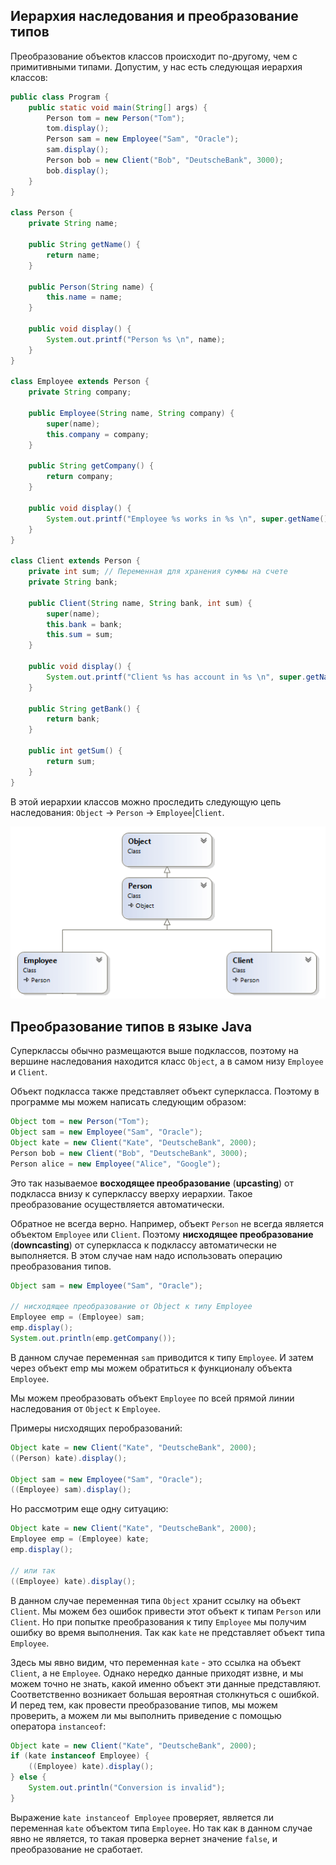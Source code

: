 ## Иерархия наследования и преобразование типов
Преобразование объектов классов происходит по-другому, чем с примитивными типами. Допустим, у нас есть следующая иерархия классов:

```java
public class Program {
    public static void main(String[] args) {
        Person tom = new Person("Tom");
        tom.display();
        Person sam = new Employee("Sam", "Oracle");
        sam.display();
        Person bob = new Client("Bob", "DeutscheBank", 3000);
        bob.display();
    }
}

class Person {
    private String name;

    public String getName() {
        return name;
    }

    public Person(String name) {
        this.name = name;
    }

    public void display() {
        System.out.printf("Person %s \n", name);
    }
}

class Employee extends Person {
    private String company;

    public Employee(String name, String company) {
        super(name);
        this.company = company;
    }

    public String getCompany() {
        return company;
    }

    public void display() {
        System.out.printf("Employee %s works in %s \n", super.getName(), company);
    }
}

class Client extends Person {
    private int sum; // Переменная для хранения суммы на счете
    private String bank;

    public Client(String name, String bank, int sum) {
        super(name);
        this.bank = bank;
        this.sum = sum;
    }

    public void display() {
        System.out.printf("Client %s has account in %s \n", super.getName(), bank);
    }

    public String getBank() {
        return bank;
    }

    public int getSum() {
        return sum;
    }
}
```

В этой иерархии классов можно проследить следующую цепь наследования: `Object` -> `Person` -> `Employee`|`Client`.

![hierarhy classes](res/img/hierarhy-classes.png)


## Преобразование типов в языке Java
Суперклассы обычно размещаются выше подклассов, поэтому на вершине наследования находится класс `Object`, а в самом низу `Employee` и `Client`.

Объект подкласса также представляет объект суперкласса. Поэтому в программе мы можем написать следующим образом:

```java
Object tom = new Person("Tom");
Object sam = new Employee("Sam", "Oracle");
Object kate = new Client("Kate", "DeutscheBank", 2000);
Person bob = new Client("Bob", "DeutscheBank", 3000);
Person alice = new Employee("Alice", "Google");
```

Это так называемое **восходящее преобразование** (**upcasting**) от подкласса внизу к суперклассу вверху иерархии. Такое преобразование осуществляется автоматически.

Обратное не всегда верно. Например, объект `Person` не всегда является объектом `Employee` или `Client`. Поэтому **нисходящее преобразование** (**downcasting**) от суперкласса к подклассу автоматически не выполняется. В этом случае нам надо использовать операцию преобразования типов.

```java
Object sam = new Employee("Sam", "Oracle");
         
// нисходящее преобразование от Object к типу Employee
Employee emp = (Employee) sam;
emp.display();
System.out.println(emp.getCompany());
```

В данном случае переменная `sam` приводится к типу `Employee`. И затем через объект emp мы можем обратиться к функционалу объекта `Employee`.

Мы можем преобразовать объект `Employee` по всей прямой линии наследования от `Object` к `Employee`.

Примеры нисходящих перобразований:

```java
Object kate = new Client("Kate", "DeutscheBank", 2000);
((Person) kate).display();
         
Object sam = new Employee("Sam", "Oracle");
((Employee) sam).display();
```

Но рассмотрим еще одну ситуацию:

```java
Object kate = new Client("Kate", "DeutscheBank", 2000);
Employee emp = (Employee) kate;
emp.display();
         
// или так
((Employee) kate).display();
```

В данном случае переменная типа `Object` хранит ссылку на объект `Client`. Мы можем без ошибок привести этот объект к типам `Person` или `Client`. Но при попытке преобразования к типу `Employee` мы получим ошибку во время выполнения. Так как `kate` не представляет объект типа `Employee`.

Здесь мы явно видим, что переменная `kate` - это ссылка на объект `Client`, а не `Employee`. Однако нередко данные приходят извне, и мы можем точно не знать, какой именно объект эти данные представляют. Соответственно возникает большая вероятная столкнуться с ошибкой. И перед тем, как провести преобразование типов, мы можем проверить, а можем ли мы выполнить приведение с помощью оператора `instanceof`:

```java
Object kate = new Client("Kate", "DeutscheBank", 2000);
if (kate instanceof Employee) {
    ((Employee) kate).display();
} else {                   
    System.out.println("Conversion is invalid");
}
```

Выражение `kate instanceof Employee` проверяет, является ли переменная `kate` объектом типа `Employee`. Но так как в данном случае явно не является, то такая проверка вернет значение `false`, и преобразование не сработает.
